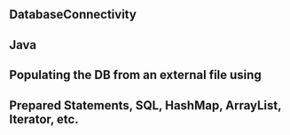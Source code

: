 ## DatabaseConnectivity

## Java 

## Populating the DB from an external file using

## Prepared Statements, SQL, HashMap, ArrayList, Iterator, etc.
